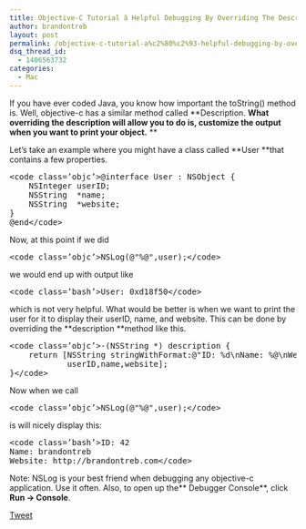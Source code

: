 ```yaml
---
title: Objective-C Tutorial â Helpful Debugging By Overriding The Description Method
author: brandontreb
layout: post
permalink: /objective-c-tutorial-a%c2%80%c2%93-helpful-debugging-by-overriding-the-description-method
dsq_thread_id:
  - 1406563732
categories:
  - Mac
---
```

If you have ever coded Java, you know how important the toString() method is. Well, objective-c has a similar method called **Description. **What overriding the description will allow you to do is, customize the output when you want to print your object.** **

Let&#8217;s take an example where you might have a class called **User **that contains a few properties.

<div>
  <pre>&lt;code class=’objc’>@interface User : NSObject {
    NSInteger userID;
    NSString  *name;
    NSString  *website;
}
@end&lt;/code></pre>
</div>

Now, at this point if we did

<div>
  <pre>&lt;code class=’objc’>NSLog(@"%@",user);&lt;/code></pre>
</div>

we would end up with output like

<div>
  <pre>&lt;code class=’bash’>User: 0xd18f50&lt;/code></pre>
</div>

which is not very helpful. What would be better is when we want to print the user for it to display their userID, name, and website. This can be done by overriding the **description **method like this.

<div>
  <pre>&lt;code class=’objc’>-(NSString *) description {
    return [NSString stringWithFormat:@"ID: %d\nName: %@\nWebsite: %@\n",
            userID,name,website];
}&lt;/code></pre>
</div>

Now when we call

<div>
  <pre>&lt;code class=’objc’>NSLog(@"%@",user);&lt;/code></pre>
</div>

is will nicely display this:

<div>
  <pre>&lt;code class=’bash’>ID: 42
Name: brandontreb
Website: http://brandontreb.com&lt;/code></pre>
</div>

Note: NSLog is your best friend when debugging any objective-c application. Use it often. Also, to open up the** Debugger Console**, click **Run -> Console**.

<div style="">
  <a href="http://twitter.com/share" class="twitter-share-button" data-count="horizontal" data-text="Objective-C Tutorial â Helpful Debugging By Overriding The Description Method" data-url="http://brandontreb.com/objective-c-tutorial-a%c2%80%c2%93-helpful-debugging-by-overriding-the-description-method"  data-via="brandontreb" data-related="brandontreb:">Tweet</a>
</div>